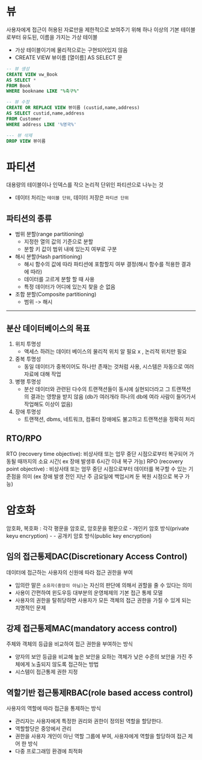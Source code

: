 # 뷰
사용자에게 접근이 허용된 자료만을 제한적으로 보여주기 위해 하나 이상의 기본 테이블로부터 유도된, 이름을 가지는 가상 테이블
- 가상 테이블이기에 물리적으로는 구현되어있지 않음
- CREATE VIEW 뷰이름 [열이름] AS SELECT 문
```sql
-- 뷰 생성
CREATE VIEW vw_Book
AS SELECT *
FROM Book
WHERE bookname LIKE "%축구%"

-- 뷰 수정
CREATE OR REPLACE VIEW 뷰이름 (custid,name,address)
AS SELECT custid,name,address
FROM Customer
WHERE address LIKE '%영국%'

--- 뷰 삭제
DROP VIEW 뷰이름
```

# 파티션
대용량의 테이블이나 인덱스를 작으 논리적 단위인 파티션으로 나누는 것
- 데이터 처리는 `테이블 단위`, 데이터 저장은 `파티션 단위`
## 파티션의 종류
- 범위 분할(range partitioning)
  - 지정한 열의 값의 기준으로 분할
  - 분할 키 값이 범위 내에 있는지 여부로 구분
- 해시 분할(Hash partitioning)
  - 해시 함수의 값에 따라 파티션에 포함할지 여부 결정(해시 함수를 적용한 결과에 따라)
  - 데이터를 고르게 분할 할 때 사용
  - 특정 데이터가 어디에 있는지 찾을 순 없음
- 조합 분할(Composite partitioning)
  - 범위 -> 해시
--- 
## 분산 데이터베이스의 목표
1. 위치 투명성
   - 액세스 하려는 데이터 베이스의 물리적 위치 알 필요 x , 논리적 위치만 필요 
2. 중복 투명성
   - 동일 데이터가 중복이어도 하나만 존재는 것처럼 사용, 시스템은 자동으로 여러 자료에 대해 작업 
3. 병행 투명성
   - 분산 데이터와 관련된 다수의 트랜잭션들이 동시에 실현되더라고 그 트랜잭션의 결과는 영향을 받지 않음
    (db가 여러개라 하나의 db에 여라 사람이 들어가서 작업해도 이상이 없음)
4. 장애 투명성
   - 트랜잭션, dbms, 네트워크, 컴퓨터 장애에도 불고하고 트랜잭션을 정확히 처리

## RTO/RPO
RTO (recovery time objective): 비상사태 또는 업무 중단 시점으로부터 복구되어 가동될 때까지의 소요 시간( ex 장애 발생후 6시간 이내 복구 가능)
RPO (recovery point objective) : 비상사태 또는 엄무 중단 시점으로부터 데이터를 복구할 수 있는 기준점을 의미 (ex 장애 발생 전인 지난 주 금요일에 백업시켜 둔 복원 시점으로 복구 가능)  

# 암호화
암호화, 복호화 : 각각 평문을 암호로, 암호문을 평문으로
    - 개인키 암호 방식(private keyu encryption)
      - 
    - 공개키 암호 방식(public key encryption)
## 임의 접근통제DAC(Discretionary Access Control)
데이터에 접근하는 사용자의 신원에 따라 접근 권한을 부여 
- 임의란 말은 `소유자(중앙이 아님)`는 자신의 판단에 의해서 권할을 줄 수 있다는 의미
- 사용이 간편하여 윈도우등 대부분의 운영체제의 기본 접근 통제 모델
- 사용자의 권한을 탈취당하면 사용자가 모든 객체의 접근 권한을 가질 수 있게 되는 치명적인 문제
## 강제 접근통제MAC(mandatory access control)
주체와 객체의 등급을 비교하여 접근 권한을 부여하는 방식
- 양자의 보안 등급을 비교해 높은 보안을 요하는 객체가 낮은 수준의 보안을 가진 주체에게 노출되지 않도록 접근하는 방법
- 시스템이 접근통제 권한 지정
## 역할기반 접근통제RBAC(role based access control)
사용자의 역할에 따라 접근을 통제하는 방식
- 관리자는 사용자에게 특정한 권리와 권한이 정의된 역할을 할당한다.
- 역할할당은 중앙에서 관리
- 권한을 사용자 개인이 아닌 역할 그룹에 부여, 사용자에게 역할을 할당하여 접근 제어 한 방식
- 다중 프로그래밍 환경에 최적화

